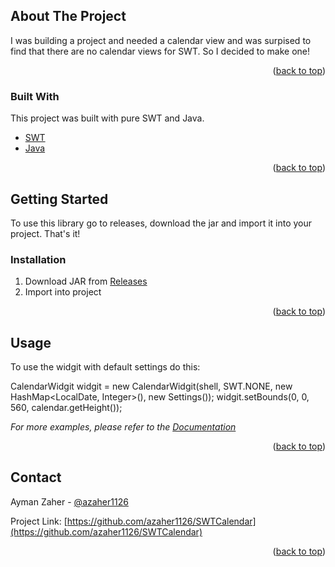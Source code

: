 <div id="top"></div>
<!--
*** Thanks for checking out the Best-README-Template. If you have a suggestion
*** that would make this better, please fork the repo and create a pull request
*** or simply open an issue with the tag "enhancement".
*** Don't forget to give the project a star!
*** Thanks again! Now go create something AMAZING! :D
-->



<!-- PROJECT SHIELDS -->
<!--
*** I'm using markdown "reference style" links for readability.
*** Reference links are enclosed in brackets [ ] instead of parentheses ( ).
*** See the bottom of this document for the declaration of the reference variables
*** for contributors-url, forks-url, etc. This is an optional, concise syntax you may use.
*** https://www.markdownguide.org/basic-syntax/#reference-style-links
-->



<!-- ABOUT THE PROJECT -->
## About The Project

I was building a project and needed a calendar view and was surpised to find that there are no calendar views for SWT. So I decided to make one!

<p align="right">(<a href="#top">back to top</a>)</p>



### Built With

This project was built with pure SWT and Java.

* [SWT](https://www.eclipse.org/swt/)
* [Java](https://www.java.com/)


<p align="right">(<a href="#top">back to top</a>)</p>



<!-- GETTING STARTED -->
## Getting Started

To use this library go to releases, download the jar and import it into your project. That's it!

### Installation

1. Download JAR from [Releases](https://github.com/azaher1126/SWTCalendar/releases)
2. Import into project

<p align="right">(<a href="#top">back to top</a>)</p>



<!-- USAGE EXAMPLES -->
## Usage

To use the widgit with default settings do this:

CalendarWidgit widgit = new CalendarWidgit(shell, SWT.NONE, new HashMap<LocalDate, Integer>(), new Settings());
widgit.setBounds(0, 0, 560, calendar.getHeight());


_For more examples, please refer to the [Documentation]( https://azaher1126.github.io/SWTCalendar/)_

<p align="right">(<a href="#top">back to top</a>)</p>


<!-- CONTACT -->
## Contact

Ayman Zaher - [@azaher1126](https://twitter.com/azaher1126)

Project Link: [https://github.com/azaher1126/SWTCalendar](https://github.com/azaher1126/SWTCalendar)

<p align="right">(<a href="#top">back to top</a>)</p>

<!-- MARKDOWN LINKS & IMAGES -->
<!-- https://www.markdownguide.org/basic-syntax/#reference-style-links -->
[contributors-shield]: https://img.shields.io/github/contributors/othneildrew/Best-README-Template.svg?style=for-the-badge
[contributors-url]: https://github.com/othneildrew/Best-README-Template/graphs/contributors
[forks-shield]: https://img.shields.io/github/forks/othneildrew/Best-README-Template.svg?style=for-the-badge
[forks-url]: https://github.com/othneildrew/Best-README-Template/network/members
[stars-shield]: https://img.shields.io/github/stars/othneildrew/Best-README-Template.svg?style=for-the-badge
[stars-url]: https://github.com/othneildrew/Best-README-Template/stargazers
[issues-shield]: https://img.shields.io/github/issues/othneildrew/Best-README-Template.svg?style=for-the-badge
[issues-url]: https://github.com/othneildrew/Best-README-Template/issues
[license-shield]: https://img.shields.io/github/license/othneildrew/Best-README-Template.svg?style=for-the-badge
[license-url]: https://github.com/othneildrew/Best-README-Template/blob/master/LICENSE.txt
[linkedin-shield]: https://img.shields.io/badge/-LinkedIn-black.svg?style=for-the-badge&logo=linkedin&colorB=555
[linkedin-url]: https://linkedin.com/in/othneildrew
[product-screenshot]: images/screenshot.png
